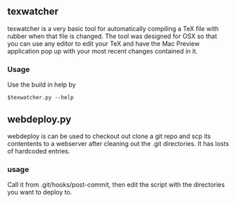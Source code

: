

## texwatcher
texwatcher is a very basic tool for automatically compiling a TeX file with
rubber when that file is changed. The tool was designed for OSX so that you can
use any editor to edit your TeX and have the Mac Preview application pop up
with your most recent changes contained in it.

### Usage

Use the build in help by

    $texwatcher.py --help

## webdeploy.py

webdeploy is can be used to checkout out clone a git repo and scp its
contentents to a webserver after cleaning out the .git directories. It has
losts of hardcoded entries.

### usage

Call it from .git/hooks/post-commit, then edit the script with the directories
you want to deploy to.
